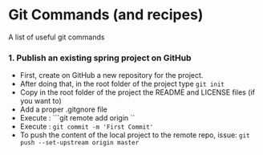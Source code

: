 # Git Commands (and recipes)
A list of useful git commands

### 1. Publish an existing spring project on GitHub
- First, create on GitHub a new repository for the project.
- After doing that,  in the root folder of the project type
   ``` git init ```
- Copy in the root folder of the project the README and LICENSE files (if you want to)
- Add a proper .gitgnore file
- Execute : ```git remote add origin <remote-url> ``
- Execute : ```git commit -m 'First Commit' ```
- To push the content of the local project to the remote repo, issue:
  ``` git push --set-upstream origin master ```


